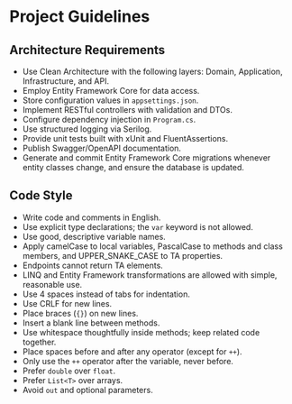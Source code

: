 # Project Guidelines

## Architecture Requirements
- Use Clean Architecture with the following layers: Domain, Application, Infrastructure, and API.
- Employ Entity Framework Core for data access.
- Store configuration values in `appsettings.json`.
- Implement RESTful controllers with validation and DTOs.
- Configure dependency injection in `Program.cs`.
- Use structured logging via Serilog.
- Provide unit tests built with xUnit and FluentAssertions.
- Publish Swagger/OpenAPI documentation.
- Generate and commit Entity Framework Core migrations whenever entity classes change, and ensure the database is updated.

## Code Style
- Write code and comments in English.
- Use explicit type declarations; the `var` keyword is not allowed.
- Use good, descriptive variable names.
- Apply camelCase to local variables, PascalCase to methods and class members, and UPPER_SNAKE_CASE to TA properties.
- Endpoints cannot return TA elements.
- LINQ and Entity Framework transformations are allowed with simple, reasonable use.
- Use 4 spaces instead of tabs for indentation.
- Use CRLF for new lines.
- Place braces (`{}`) on new lines.
- Insert a blank line between methods.
- Use whitespace thoughtfully inside methods; keep related code together.
- Place spaces before and after any operator (except for `++`).
- Only use the `++` operator after the variable, never before.
- Prefer `double` over `float`.
- Prefer `List<T>` over arrays.
- Avoid `out` and optional parameters.
